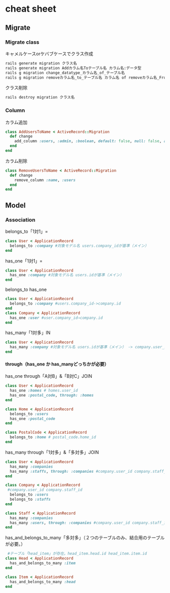 # cheat sheet

## Migrate

### Migrate class

キャメルケースorケバブケースでクラス作成

```bash
rails generate migration クラス名
rails generate migration Addカラム名Toテーブル名 カラム名:データ型
rails g migration change_datatype_カラム名_of_テーブル名
rails g migration removeカラム名_to_テーブル名 カラム名 of removeカラム名_From_テーブル名
```

クラス削除

```bash
rails destroy migration クラス名
```

### Column

カラム追加

```ruby
class AddUsersToName < ActiveRecord::Migration
  def change
    add_column :users, :admin, :boolean, default: false, null: false, after: :password
  end
end
```

カラム削除

```ruby
class RemoveUsersToName < ActiveRecord::Migration
  def change
    remove_column :name, :users
  end
end
```

## Model

### Association

belongs_to「1対1」=

```ruby
class User < ApplicationRecord
  belongs_to :company #対象モデル名 users.company_idが基準（メイン）
end
```

has_one「1対1」=

```ruby
class User < ApplicationRecord
  has_one :company #対象モデル名 users.idが基準（メイン）
end
```

belongs_to has_one

```ruby
class User < ApplicationRecord
  belongs_to :company #users.company_id->company.id
end
class Company < ApplicationRecord
  has_one :user #user.company_id→company.id
end
```

has_many「1対多」IN

```ruby
class User < ApplicationRecord
  has_many :company #対象モデル名 users.idが基準（メイン） -> company.user_id
end
```

#### through（has_one か has_manyどっちかが必要）

has_one through「A対B」&「B対C」JOIN

```ruby
class User < ApplicationRecord
  has_one :homes # homes.user_id
  has_one :postal_code, through: :homes
end

class Home < ApplicationRecord
  belongs_to :users
  has_one :postal_code
end

class PostalCode < ApplicationRecord
  belongs_to :home # postal_code.home_id
end
```

has_many through「1対多」&「多対多」JOIN

```ruby
class User < ApplicationRecord
  has_many :companies
  has_many :staffs, through: :companies #company.user_id company.staff_id
end

class Company < ApplicationRecord
 #company.user_id company.staff_id
  belongs_to :users
  belongs_to :staffs
end

class Staff < ApplicationRecord
  has_many :companies
  has_many :users, through: :companies #company.user_id company.staff_id
end
```

has_and_belongs_to_many「多対多」（２つのテーブルのみ、結合用のテーブルが必要。）

```ruby
 #テーブル「head_item」が存在。head_item.head.id head_item.item.id 
class Head < ApplicationRecord
  has_and_belongs_to_many :item
end

class Item < ApplicationRecord
  has_and_belongs_to_many :head
end
```

<!-- 
has_many :through関連付け
has_one :through関連付け
belongs_toとhas_oneのどちらを選ぶか
has_many :throughとhas_and_belongs_to_manyのどちらを選ぶか -->
